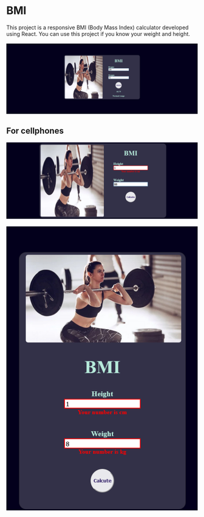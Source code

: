 # BMI

This project is a responsive BMI (Body Mass Index) calculator developed using React.
You can use this project if you know your weight and height.
<br><br>
![PC](3.png)


## For cellphones
![PC](1.png)
<br><br>
![PC](2.png)
